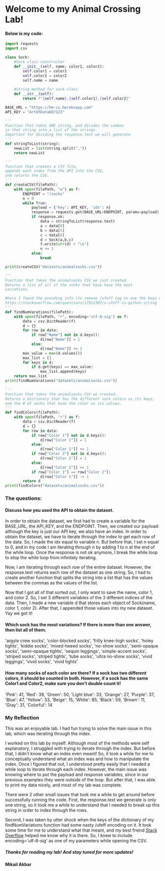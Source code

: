 # Welcome to my Animal Crossing Lab!

#### Below is my code:

```py
import requests
import csv

class Sock:
    #Sock class constructor
    def __init__(self, name, color1, color2): 
        self.color1 = color1
        self.color2 = color2
        self.name = name
    
    #String method for sock class
    def __str__(self):
        return f"{self.name},{self.color1},{self.color2}"

BASE_URL = "https://hm-cs.herokuapp.com"
API_KEY = "ArtOfDataKEY123"

'''
Function that takes ONE string, and divides the commas
in that string into a list of the strings. 
Important for dividing the response.text we will generate
'''
def stringToList(string):
    newList = list(string.split(","))
    return newList

'''
function that creates a CSV file, 
appends each index from the API into the CSV,
and returns the CSV.
'''   
def createCSV(filePath):
    with open(filePath, "w") as f:
        ENDPOINT = "/socks"
        n = 0
        while True:
            payload = {'key': API_KEY, 'idx': n}
            response = requests.get(BASE_URL+ENDPOINT, params=payload)
            if response.ok:
                data = stringToList(response.text)
                a = data[0]
                b = data[5]
                c = data[6]
                d = Sock(a,b,c)
                f.write(str(d) + "\n")
                n += 1
            else:
                break

print(createCSV("datasets/animalsocks.csv"))

'''
Function that takes the animalsocks CSV we just created.
Returns a list of all of the socks that have have the most 
variations.

Where I found the encoding info (to remove /ufeff tag on one the keys of d):
https://stackoverflow.com/questions/17912307/u-ufeff-in-python-string
'''
def findNumVarations(filePath):
    with open(filePath, "r", encoding='utf-8-sig') as f:
        data = csv.DictReader(f)
        d = {}
        for row in data:
            if row["Name"] not in d.keys():
                d[row["Name"]] = 1
            else:
                d[row["Name"]] += 1
        max_value = max(d.values())
        max_list = []
        for keys in d:
            if d.get(keys) == max_value:
                max_list.append(keys)
    return max_list
print(findNumVarations("datasets/animalsocks.csv"))

'''
Function that takes the animalsocks CSV we created.
Returns a dictionary that has the different sock colors as its keys,
and the # of socks that have the color as its values. 
'''
def findColors(filePath):
    with open(filePath, "r") as f:
        data = csv.DictReader(f)
        d = {}
        for row in data:
            if row["Color 1"] not in d.keys():
                d[row["Color 1"]] = 1
            else:
                d[row["Color 1"]] += 1
            if row["Color 2"] not in d.keys():
                d[row["Color 2"]] = 1
            else:
                d[row["Color 2"]] += 1
            if row["Color 1"] == row["Color 2"]:
                d[row["Color 1"]] -= 1
        return d
print(findColors("datasets/animalsocks.csv"))
```

### The questions:

#### Discuss how you used the API to obtain the dataset.
In order to obtain the dataset, we first had to create a variable for the BASE_URL, the API_KEY, and the ENDPOINT. Then, we created our payload: although the key is just our API key, we also have an index. In order to obtain the dataset, we have to iterate through the index to get each row of the data. So, I made the idx equal to variable n. But before that, I set n equal to 0, and in my code I am iterating through n by adding 1 to n at the end of the while loop. Once the response is not ok anymore, I break the while loop to stop the while loop from infinitely iterating. 

Now, I am iterating through each row of the entire dataset. However, the response.text returns each row of the dataset as one string. So, I had to create another function that splits the string into a list that has the values between the commas as the values of the list. 

Now that I got all of that sorted out, I only want to save the name, color 1, and color 2. So, I set 3 different variables of the 3 different indices of the data. Then, I made a new variable d that stores each object of Sock(name, color 1, color 2). After that, I appended those values into my new dataset. Yay we got it!

#### Which sock has the most variations? If there is more than one answer, then list all of them.
'argyle crew socks', 'color-blocked socks', 'frilly knee-high socks', 'holey tights', 'kiddie socks', 'mixed-tweed socks', 'no-show socks', 'semi-opaque socks', 'semi-opaque tights', 'sequin leggings', 'simple-accent socks', 'striped socks', 'striped tights', 'tube socks', 'ultra no-show socks', 'vivid leggings', 'vivid socks', 'vivid tights'

#### How many socks of each color are there? If a sock has two different colors, it should be counted in both. However, if a sock has the same Color1 and Color2, make sure you don’t double count it!

'Pink': 41, 'Red': 39, 'Green': 50, 'Light blue': 33, 'Orange': 27, 'Purple': 37, 'Blue': 47, 'Yellow': 33, 'Beige': 15, 'White': 85, 'Black': 59, 'Brown': 11, 'Gray': 31, 'Colorful': 14

### My Reflection

This was an enjoyable lab. I had fun trying to solve the main issue in this lab, which was iterating through the index. 

I worked on this lab by myself. Although most of the methods were self explanatory, I struggled with trying to iterate through the index. But before that, I didn't know what an index even meant! So, it took a while for me to conceptually understand what an index was and how to manipulate the index. Once I figured that out, I understood pretty easily that I needed a while loop to iterate through each index. However, the main issue was knowing where to put the payload and response variables, since in our previous examples they were outside of the  loop. But after that, I was able to print my data nicely, and most of my lab was complete.

There were 2 other small issues that took me a while to get around before successfully running the code. First, the response.text we generate is only one string, so it took me a while to understand that I needed to break up this string in order to index through the rows. 

Second, I was taken by utter shock when the keys of the dictionary of my findNumVariations function had some nasty /ufeff encoding on it. It took some time for me to understand what that meant, and my best friend [Stack Overflow](https://stackoverflow.com/questions/17912307/u-ufeff-in-python-string) helped me know why it is there. So, I knew to include encoding='utf-8-sig' as one of my parameters while opening the CSV.

##### Thanks for reading my lab! And stay tuned for more updates!
#### Mikail Akbar
